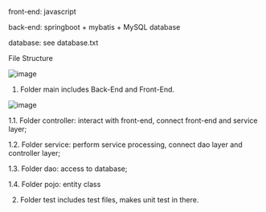 front-end: javascript

back-end: springboot + mybatis + MySQL database

database: see database.txt

File Structure

![image](https://github.com/wenbo2978/webDevelopment/assets/161510538/3e54b5c8-e519-456f-8248-de436ab28450)

1. Folder main includes Back-End and Front-End.

![image](https://github.com/wenbo2978/webDevelopment/assets/161510538/904e5bd0-60de-4a41-9a3f-4ca1a449b0a6)

1.1. Folder controller: interact with front-end, connect front-end and service layer;

1.2. Folder service: perform service processing, connect dao layer and controller layer;

1.3. Folder dao: access to database;

1.4. Folder pojo: entity class

2. Folder test includes test files, makes unit test in there.
